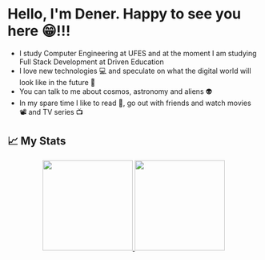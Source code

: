 # Hello, I'm Dener. Happy to see you here 😁!!!

- I study Computer Engineering at UFES and at the moment I am studying Full Stack Development at Driven Education
- I love new technologies 💻 and speculate on what the digital world will look like in the future 🔮
- You can talk to me about cosmos, astronomy and aliens 👽
- In my spare time I like to read 📖, go out with friends and watch movies 📽️ and TV series 📺


## 📈 My Stats

<div align="center">
  <a href="https://github.com/denersg">
  <img height="180em" src="https://github-readme-stats.vercel.app/api?username=denersg&show_icons=true&theme=radical&include_all_commits=true&count_private=true"/>
  <img height="180em" src="https://github-readme-stats.vercel.app/api/top-langs/?username=denersg&layout=compact&langs_count=7&theme=radical"/>
</div>



<!--
**denersg/denersg** is a ✨ _special_ ✨ repository because its `README.md` (this file) appears on your GitHub profile.

Here are some ideas to get you started:

- 🔭 I’m currently working on ...
- 🌱 I’m currently learning ...
- 👯 I’m looking to collaborate on ...
- 🤔 I’m looking for help with ...
- 💬 Ask me about ...
- 📫 How to reach me: ...
- 😄 Pronouns: ...
- ⚡ Fun fact: ...
-->
